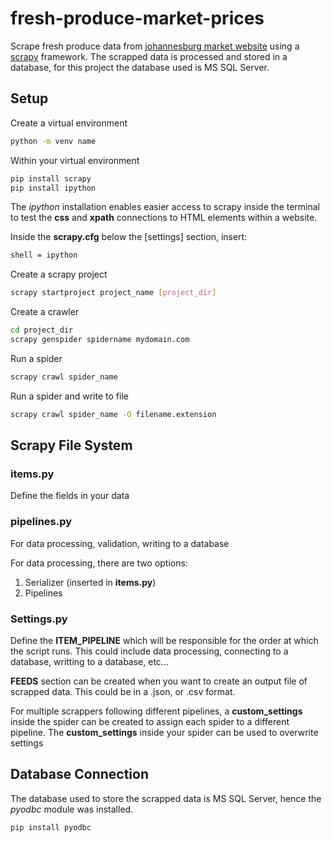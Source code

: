 # fresh-produce-market-prices

Scrape fresh produce data from [johannesburg market website](https://joburgmarket.co.za/jhbmarket/jhb-market/dailyprices.php?) using a [scrapy](https://docs.scrapy.org/en/latest/) framework. The scrapped data is processed and stored in a database, for this project the database used is MS SQL Server.


## Setup

Create a virtual environment

```bash
python -m venv name
```

Within your virtual environment

```bash
pip install scrapy 
pip install ipython
```

The *ipython* installation enables easier access to scrapy inside the terminal to test the **css** and **xpath** connections to HTML elements within a website.

Inside the **scrapy.cfg** below the [settings] section, insert:

```bash
shell = ipython
```

Create a scrapy project

```bash
scrapy startproject project_name [project_dir]
```

Create a crawler

```bash
cd project_dir
scrapy genspider spidername mydomain.com
```

Run a spider

```bash
scrapy crawl spider_name
```

Run a spider and write to file

```bash
scrapy crawl spider_name -O filename.extension
```

## Scrapy File System

### items.py

Define the fields in your data

### pipelines.py

For data processing, validation, writing to a database

For data processing, there are two options:

1. Serializer (inserted in **items.py**)
2. Pipelines

### Settings.py

Define the **ITEM_PIPELINE** which will be responsible for the order at which the script runs. This could include data processing, connecting to a database, writting to a database, etc...

**FEEDS** section can be created when you want to create an output file of scrapped data. This could be in a .json, or .csv format.


For multiple scrappers following different pipelines, a **custom_settings** inside the spider can be created to assign each spider to a different pipeline. The **custom_settings** inside your spider can be used to overwrite settings

## Database Connection

The database used to store the scrapped data is MS SQL Server, hence the *pyodbc* module was installed. 

```bash
pip install pyodbc
```
